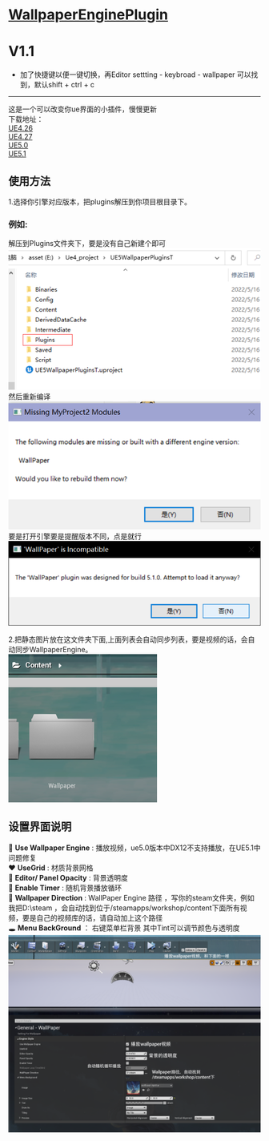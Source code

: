 
# [WallpaperEnginePlugin](https://https://github.com/natsupora/WallpaperEnginePlugin)

# V1.1
- 加了快捷键以便一键切换，再Editor settting - keybroad - wallpaper 可以找到，默认shift + ctrl + c
___

这是一个可以改变你ue界面的小插件，慢慢更新 \
下载地址：\
[UE4.26](https://1drv.ms/u/s!AvyznzGW09kP8v5toj33IgTgWNSTig?e=vVsnf0) \
[UE4.27](https://1drv.ms/u/s!AvyznzGW09kP8v5AtHEQBxZE5gpbxQ?e=ZgK1Gz) \
[UE5.0](https://1drv.ms/u/s!AvyznzGW09kP84V6DMXbVUdSMrS_zg?e=1Y2ps8) \
[UE5.1](https://1drv.ms/u/s!AvyznzGW09kP84V5NtkQtNu9Yb8rRw?e=gufzzE) 

## 使用方法

1.选择你引擎对应版本，把plugins解压到你项目根目录下。
### 例如: 
解压到Plugins文件夹下，要是没有自己新建个即可 \
<img src="./assets/%E5%9B%BE%E7%89%871.png"> \
然后重新编译 \
<img src="./assets/%E5%9B%BE%E7%89%876.png" > \
要是打开引擎要是提醒版本不同，点是就行 \
<img src="./assets/%E5%9B%BE%E7%89%872.png" > 

2.把静态图片放在这文件夹下面,上面列表会自动同步列表，要是视频的话，会自动同步WallpaperEngine。 \
<img src="./assets/%E5%9B%BE%E7%89%873.png">

## 设置界面说明
:blue_heart: **Use Wallpaper Engine** : 播放视频，ue5.0版本中DX12不支持播放，在UE5.1中问题修复 \
:heart: **UseGrid** : 材质背景网格 \
:yellow_heart: **Editor/ Panel Opacity** : 背景透明度 \
:green_heart: **Enable Timer** : 随机背景播放循环 \
:purple_heart: **Wallpaper Direction** : WallPaper Engine 路径 ，写你的steam文件夹，例如我把D:\steam ，会自动找到位于/steamapps/workshop/content下面所有视频，要是自己的视频库的话，请自动加上这个路径 \
:hole: **Menu BackGround** ： 右键菜单栏背景 其中Tint可以调节颜色与透明度
<img src="./assets/%E5%9B%BE%E7%89%875.png"> 
